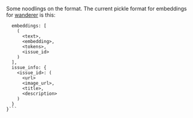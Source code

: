 Some noodlings on the format. The current pickle format for embeddings for [wanderer](https://github.com/dglazkov/wanderer) is this:

```{
  embeddings: [
    (
      <text>,
      <embedding>,
      <tokens>,
      <issue_id>
    )
  ],
  issue_info: {
    <issue_id>: (
      <url>
      <image_url>,
      <title>,
      <description>
    )
  }
}```

